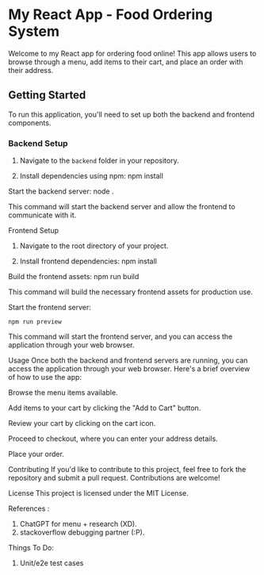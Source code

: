 # My React App - Food Ordering System

Welcome to my React app for ordering food online! This app allows users to browse through a menu, add items to their cart, and place an order with their address.

## Getting Started

To run this application, you'll need to set up both the backend and frontend components.

### Backend Setup

1. Navigate to the `backend` folder in your repository.

2. Install dependencies using npm:
    npm install

Start the backend server:
    node .

This command will start the backend server and allow the frontend to communicate with it.

Frontend Setup

1. Navigate to the root directory of your project.

2. Install frontend dependencies:
    npm install

Build the frontend assets:
    npm run build

This command will build the necessary frontend assets for production use.

Start the frontend server:

    npm run preview

This command will start the frontend server, and you can access the application through your web browser.

Usage
Once both the backend and frontend servers are running, you can access the application through your web browser. Here's a brief overview of how to use the app:

Browse the menu items available.

Add items to your cart by clicking the "Add to Cart" button.

Review your cart by clicking on the cart icon.

Proceed to checkout, where you can enter your address details.

Place your order.

Contributing
If you'd like to contribute to this project, feel free to fork the repository and submit a pull request. Contributions are welcome!

License
This project is licensed under the MIT License.

References :
1. ChatGPT for menu + research (XD).
2. stackoverflow debugging partner (:P).

Things To Do:
1. Unit/e2e test cases
